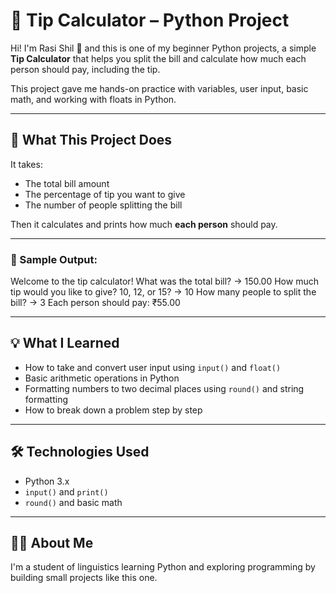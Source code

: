 # 💸 Tip Calculator – Python Project

Hi! I'm Rasi Shil 👋 and this is one of my beginner Python projects, a simple **Tip Calculator** that helps you split the bill and calculate how much each person should pay, including the tip.

This project gave me hands-on practice with variables, user input, basic math, and working with floats in Python.

---

## 🎯 What This Project Does

It takes:
- The total bill amount
- The percentage of tip you want to give
- The number of people splitting the bill

Then it calculates and prints how much **each person** should pay.

---

### 🧮 Sample Output:

Welcome to the tip calculator!
What was the total bill? → 150.00
How much tip would you like to give? 10, 12, or 15? → 10
How many people to split the bill? → 3
Each person should pay: ₹55.00

---

## 💡 What I Learned

- How to take and convert user input using `input()` and `float()`
- Basic arithmetic operations in Python
- Formatting numbers to two decimal places using `round()` and string formatting
- How to break down a problem step by step

---

## 🛠️ Technologies Used

- Python 3.x
- `input()` and `print()`
- `round()` and basic math

---

## 🙋‍♀️ About Me

I'm a student of linguistics learning Python and exploring programming by building small projects like this one.  

